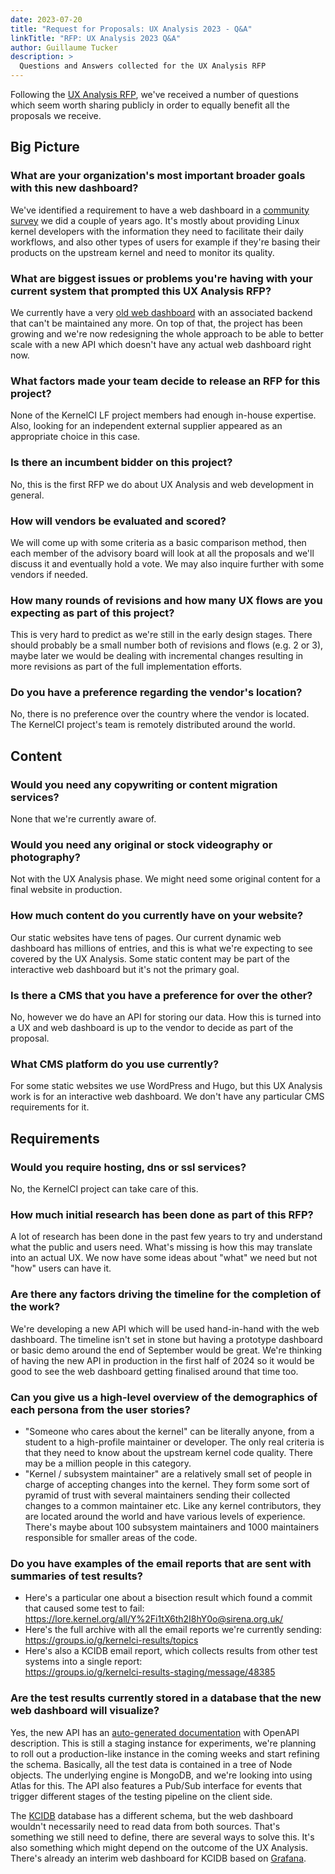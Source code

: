 ```yaml
---
date: 2023-07-20
title: "Request for Proposals: UX Analysis 2023 - Q&A"
linkTitle: "RFP: UX Analysis 2023 Q&A"
author: Guillaume Tucker
description: >
  Questions and Answers collected for the UX Analysis RFP
---
```


Following the [UX Analysis RFP](/blog/posts/2023/rfp-ux-analysis/), we've
received a number of questions which seem worth sharing publicly in order to
equally benefit all the proposals we receive.

## Big Picture

### What are your organization's most important broader goals with this new dashboard?

We've identified a requirement to have a web dashboard in a [community
survey](/blog/posts/2020/07/09/) we did a couple of years ago.  It's mostly
about providing Linux kernel developers with the information they need to
facilitate their daily workflows, and also other types of users for example if
they're basing their products on the upstream kernel and need to monitor its
quality.

### What are biggest issues or problems you're having with your current system that prompted this UX Analysis RFP?

We currently have a very [old web dashboard](https://linux.kernelci.org/job/)
with an associated backend that can't be maintained any more.  On top of that,
the project has been growing and we're now redesigning the whole approach to be
able to better scale with a new API which doesn't have any actual web dashboard
right now.

### What factors made your team decide to release an RFP for this project?

None of the KernelCI LF project members had enough in-house expertise.  Also,
looking for an independent external supplier appeared as an appropriate choice
in this case.

### Is there an incumbent bidder on this project?

No, this is the first RFP we do about UX Analysis and web development in
general.

### How will vendors be evaluated and scored?

We will come up with some criteria as a basic comparison method, then each
member of the advisory board will look at all the proposals and we'll discuss
it and eventually hold a vote.  We may also inquire further with some vendors
if needed.

### How many rounds of revisions and how many UX flows are you expecting as part of this project?

This is very hard to predict as we're still in the early design stages.  There
should probably be a small number both of revisions and flows (e.g. 2 or 3),
maybe later we would be dealing with incremental changes resulting in more
revisions as part of the full implementation efforts.

### Do you have a preference regarding the vendor's location?

No, there is no preference over the country where the vendor is located.  The
KernelCI project's team is remotely distributed around the world.


## Content

### Would you need any copywriting or content migration services?

None that we're currently aware of.

### Would you need any original or stock videography or photography?

Not with the UX Analysis phase.  We might need some original content for a
final website in production.

### How much content do you currently have on your website?

Our static websites have tens of pages.  Our current dynamic web dashboard has
millions of entries, and this is what we're expecting to see covered by the UX
Analysis.  Some static content may be part of the interactive web dashboard but
it's not the primary goal.

### Is there a CMS that you have a preference for over the other?

No, however we do have an API for storing our data.  How this is turned into a
UX and web dashboard is up to the vendor to decide as part of the proposal.

### What CMS platform do you use currently?

For some static websites we use WordPress and Hugo, but this UX Analysis work
is for an interactive web dashboard.  We don't have any particular CMS
requirements for it.


## Requirements

### Would you require hosting, dns or ssl services?

No, the KernelCI project can take care of this.

### How much initial research has been done as part of this RFP?

A lot of research has been done in the past few years to try and understand
what the public and users need.  What's missing is how this may translate into
an actual UX.  We now have some ideas about "what" we need but not "how" users
can have it.

### Are there any factors driving the timeline for the completion of the work?

We're developing a new API which will be used hand-in-hand with the web
dashboard.  The timeline isn't set in stone but having a prototype dashboard or
basic demo around the end of September would be great.  We're thinking of
having the new API in production in the first half of 2024 so it would be good
to see the web dashboard getting finalised around that time too.

### Can you give us a high-level overview of the demographics of each persona from the user stories?

* "Someone who cares about the kernel" can be literally anyone, from a student
  to a high-profile maintainer or developer.  The only real criteria is that
  they need to know about the upstream kernel code quality.  There may be a
  million people in this category.
* "Kernel / subsystem maintainer" are a relatively small set of people in
  charge of accepting changes into the kernel.  They form some sort of pyramid
  of trust with several maintainers sending their collected changes to a common
  maintainer etc.  Like any kernel contributors, they are located around the
  world and have various levels of experience.  There's maybe about 100
  subsystem maintainers and 1000 maintainers responsible for smaller areas of
  the code.

### Do you have examples of the email reports that are sent with summaries of test results?

* Here's a particular one about a bisection result which found a commit that
  caused some test to fail:<br />
  https://lore.kernel.org/all/Y%2Fi1tX6th2I8hY0o@sirena.org.uk/
* Here's the full archive with all the email reports we're currently
  sending:<br /> https://groups.io/g/kernelci-results/topics
* Here's also a KCIDB email report, which collects results from other test
  systems into a single report:<br />
  https://groups.io/g/kernelci-results-staging/message/48385

### Are the test results currently stored in a database that the new web dashboard will visualize?

Yes, the new API has an [auto-generated
documentation](https://staging.kernelci.org:9000/latest/docs) with OpenAPI
description.  This is still a staging instance for experiments, we're planning
to roll out a production-like instance in the coming weeks and start refining
the schema.  Basically, all the test data is contained in a tree of Node
objects.  The underlying engine is MongoDB, and we're looking into using Atlas
for this.  The API also features a Pub/Sub interface for events that trigger
different stages of the testing pipeline on the client side.

The [KCIDB](https://docs.kernelci.org/kcidb/) database has a different schema,
but the web dashboard wouldn't necessarily need to read data from both sources.
That's something we still need to define, there are several ways to solve this.
It's also something which might depend on the outcome of the UX Analysis.
There's already an interim web dashboard for KCIDB based on
[Grafana](https://kcidb.kernelci.org/).
